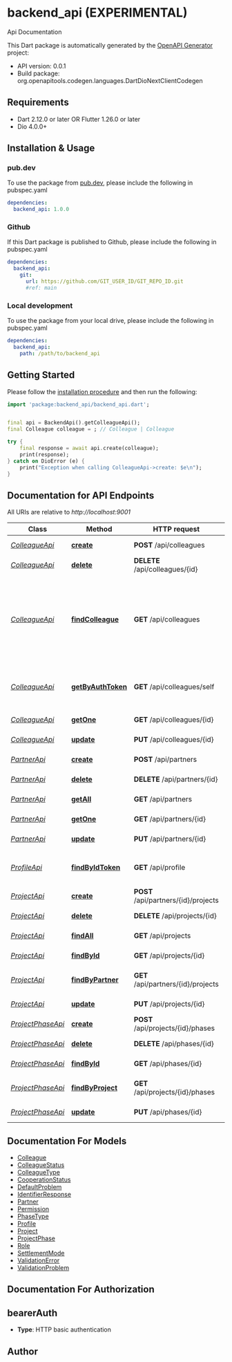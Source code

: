 # backend_api (EXPERIMENTAL)
Api Documentation

This Dart package is automatically generated by the [OpenAPI Generator](https://openapi-generator.tech) project:

- API version: 0.0.1
- Build package: org.openapitools.codegen.languages.DartDioNextClientCodegen

## Requirements

* Dart 2.12.0 or later OR Flutter 1.26.0 or later
* Dio 4.0.0+

## Installation & Usage

### pub.dev
To use the package from [pub.dev](https://pub.dev), please include the following in pubspec.yaml
```yaml
dependencies:
  backend_api: 1.0.0
```

### Github
If this Dart package is published to Github, please include the following in pubspec.yaml
```yaml
dependencies:
  backend_api:
    git:
      url: https://github.com/GIT_USER_ID/GIT_REPO_ID.git
      #ref: main
```

### Local development
To use the package from your local drive, please include the following in pubspec.yaml
```yaml
dependencies:
  backend_api:
    path: /path/to/backend_api
```

## Getting Started

Please follow the [installation procedure](#installation--usage) and then run the following:

```dart
import 'package:backend_api/backend_api.dart';


final api = BackendApi().getColleagueApi();
final Colleague colleague = ; // Colleague | Colleague

try {
    final response = await api.create(colleague);
    print(response);
} catch on DioError (e) {
    print("Exception when calling ColleagueApi->create: $e\n");
}

```

## Documentation for API Endpoints

All URIs are relative to *http://localhost:9001*

Class | Method | HTTP request | Description
------------ | ------------- | ------------- | -------------
[*ColleagueApi*](doc/ColleagueApi.md) | [**create**](doc/ColleagueApi.md#create) | **POST** /api/colleagues | Create an colleague
[*ColleagueApi*](doc/ColleagueApi.md) | [**delete**](doc/ColleagueApi.md#delete) | **DELETE** /api/colleagues/{id} | Delete an colleague
[*ColleagueApi*](doc/ColleagueApi.md) | [**findColleague**](doc/ColleagueApi.md#findcolleague) | **GET** /api/colleagues | Get colleagues filtered by an optional name parameter (if parameter is given it act as a like filter)
[*ColleagueApi*](doc/ColleagueApi.md) | [**getByAuthToken**](doc/ColleagueApi.md#getbyauthtoken) | **GET** /api/colleagues/self | Get the colleague identified by JWT auth token
[*ColleagueApi*](doc/ColleagueApi.md) | [**getOne**](doc/ColleagueApi.md#getone) | **GET** /api/colleagues/{id} | Get an colleague
[*ColleagueApi*](doc/ColleagueApi.md) | [**update**](doc/ColleagueApi.md#update) | **PUT** /api/colleagues/{id} | Update an colleague
[*PartnerApi*](doc/PartnerApi.md) | [**create**](doc/PartnerApi.md#create) | **POST** /api/partners | Create new partner
[*PartnerApi*](doc/PartnerApi.md) | [**delete**](doc/PartnerApi.md#delete) | **DELETE** /api/partners/{id} | Delete a partner
[*PartnerApi*](doc/PartnerApi.md) | [**getAll**](doc/PartnerApi.md#getall) | **GET** /api/partners | Get all partners
[*PartnerApi*](doc/PartnerApi.md) | [**getOne**](doc/PartnerApi.md#getone) | **GET** /api/partners/{id} | Get a single partner
[*PartnerApi*](doc/PartnerApi.md) | [**update**](doc/PartnerApi.md#update) | **PUT** /api/partners/{id} | Update a partner
[*ProfileApi*](doc/ProfileApi.md) | [**findByIdToken**](doc/ProfileApi.md#findbyidtoken) | **GET** /api/profile | Get the profile of the authenticated users
[*ProjectApi*](doc/ProjectApi.md) | [**create**](doc/ProjectApi.md#create) | **POST** /api/partners/{id}/projects | Create new project
[*ProjectApi*](doc/ProjectApi.md) | [**delete**](doc/ProjectApi.md#delete) | **DELETE** /api/projects/{id} | Delete project
[*ProjectApi*](doc/ProjectApi.md) | [**findAll**](doc/ProjectApi.md#findall) | **GET** /api/projects | Get all projects
[*ProjectApi*](doc/ProjectApi.md) | [**findById**](doc/ProjectApi.md#findbyid) | **GET** /api/projects/{id} | Get project by id
[*ProjectApi*](doc/ProjectApi.md) | [**findByPartner**](doc/ProjectApi.md#findbypartner) | **GET** /api/partners/{id}/projects | Get projects of given partner
[*ProjectApi*](doc/ProjectApi.md) | [**update**](doc/ProjectApi.md#update) | **PUT** /api/projects/{id} | Update project
[*ProjectPhaseApi*](doc/ProjectPhaseApi.md) | [**create**](doc/ProjectPhaseApi.md#create) | **POST** /api/projects/{id}/phases | Create new project phase
[*ProjectPhaseApi*](doc/ProjectPhaseApi.md) | [**delete**](doc/ProjectPhaseApi.md#delete) | **DELETE** /api/phases/{id} | Delete project phase
[*ProjectPhaseApi*](doc/ProjectPhaseApi.md) | [**findById**](doc/ProjectPhaseApi.md#findbyid) | **GET** /api/phases/{id} | Get project phase by id
[*ProjectPhaseApi*](doc/ProjectPhaseApi.md) | [**findByProject**](doc/ProjectPhaseApi.md#findbyproject) | **GET** /api/projects/{id}/phases | Get project phases of given project
[*ProjectPhaseApi*](doc/ProjectPhaseApi.md) | [**update**](doc/ProjectPhaseApi.md#update) | **PUT** /api/phases/{id} | Update project phase


## Documentation For Models

 - [Colleague](doc/Colleague.md)
 - [ColleagueStatus](doc/ColleagueStatus.md)
 - [ColleagueType](doc/ColleagueType.md)
 - [CooperationStatus](doc/CooperationStatus.md)
 - [DefaultProblem](doc/DefaultProblem.md)
 - [IdentifierResponse](doc/IdentifierResponse.md)
 - [Partner](doc/Partner.md)
 - [Permission](doc/Permission.md)
 - [PhaseType](doc/PhaseType.md)
 - [Profile](doc/Profile.md)
 - [Project](doc/Project.md)
 - [ProjectPhase](doc/ProjectPhase.md)
 - [Role](doc/Role.md)
 - [SettlementMode](doc/SettlementMode.md)
 - [ValidationError](doc/ValidationError.md)
 - [ValidationProblem](doc/ValidationProblem.md)


## Documentation For Authorization


## bearerAuth

- **Type**: HTTP basic authentication


## Author



